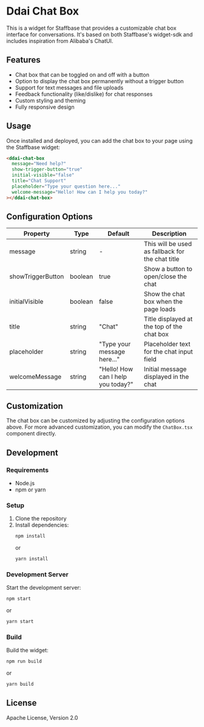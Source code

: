 # Ddai Chat Box

This is a widget for Staffbase that provides a customizable chat box interface for conversations. It's based on both Staffbase's widget-sdk and includes inspiration from Alibaba's ChatUI.

## Features

- Chat box that can be toggled on and off with a button
- Option to display the chat box permanently without a trigger button
- Support for text messages and file uploads
- Feedback functionality (like/dislike) for chat responses
- Custom styling and theming
- Fully responsive design

## Usage

Once installed and deployed, you can add the chat box to your page using the Staffbase widget:

```html
<ddai-chat-box
  message="Need help?"
  show-trigger-button="true"
  initial-visible="false"
  title="Chat Support"
  placeholder="Type your question here..."
  welcome-message="Hello! How can I help you today?"
></ddai-chat-box>
```

## Configuration Options

| Property          | Type    | Default                            | Description                                      |
| ----------------- | ------- | ---------------------------------- | ------------------------------------------------ |
| message           | string  | -                                  | This will be used as fallback for the chat title |
| showTriggerButton | boolean | true                               | Show a button to open/close the chat             |
| initialVisible    | boolean | false                              | Show the chat box when the page loads            |
| title             | string  | "Chat"                             | Title displayed at the top of the chat box       |
| placeholder       | string  | "Type your message here..."        | Placeholder text for the chat input field        |
| welcomeMessage    | string  | "Hello! How can I help you today?" | Initial message displayed in the chat            |

## Customization

The chat box can be customized by adjusting the configuration options above. For more advanced customization, you can modify the `ChatBox.tsx` component directly.

## Development

### Requirements

- Node.js
- npm or yarn

### Setup

1. Clone the repository
2. Install dependencies:
   ```bash
   npm install
   ```
   or
   ```bash
   yarn install
   ```

### Development Server

Start the development server:

```bash
npm start
```

or

```bash
yarn start
```

### Build

Build the widget:

```bash
npm run build
```

or

```bash
yarn build
```

## License

Apache License, Version 2.0
